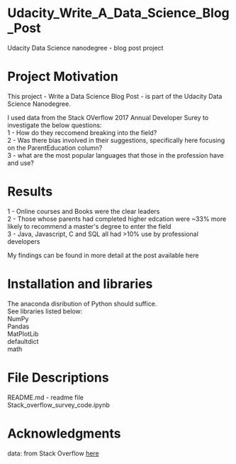 # Udacity_Write_A_Data_Science_Blog_Post
Udacity Data Science nanodegree - blog post project

# Project Motivation
This project - Write a Data Science Blog Post - is part of the Udacity Data Science Nanodegree.

I used data from the Stack OVerflow 2017 Annual Developer Surey to investigate the below questions:  
1 - How do they reccomend breaking into the field?  
2 - Was there bias involved in their suggestions, specifically here focusing on the ParentEducation column?  
3 - what are the most popular languages that those in the profession have and use?  

# Results
1 - Online courses and Books were the clear leaders  
2 - Those whose parents had completed higher edcation were ~33% more likely to recommend a master's degree to enter the field  
3 - Java, Javascript, C and SQL all had >10% use by professional developers  

My findings can be found in more detail at the post available here

# Installation and libraries
The anaconda disribution of Python should suffice.  
See libraries listed below:  
NumPy  
Pandas  
MatPlotLib  
defaultdict  
math  

# File Descriptions
README.md - readme file  
Stack_overflow_survey_code.ipynb  


# Acknowledgments
data: from Stack Overflow [here](https://www.kaggle.com/datasets/stackoverflow/so-survey-2017)

